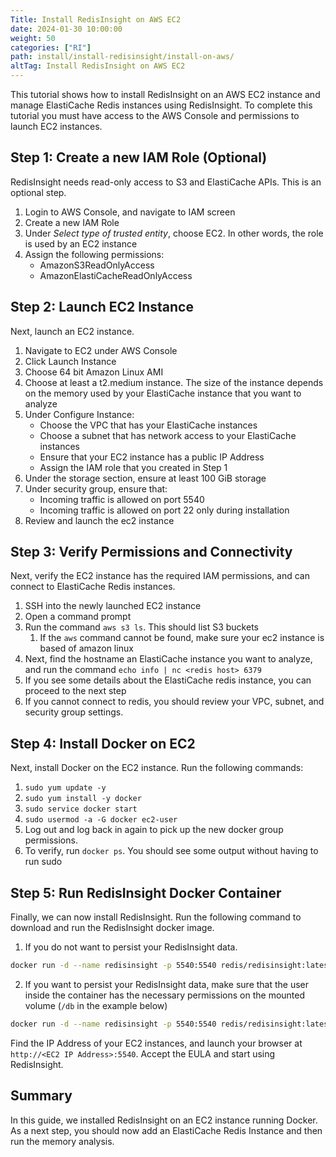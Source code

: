 ```yaml
---
Title: Install RedisInsight on AWS EC2
date: 2024-01-30 10:00:00
weight: 50
categories: ["RI"]
path: install/install-redisinsight/install-on-aws/
altTag: Install RedisInsight on AWS EC2
---
```

This tutorial shows how to install RedisInsight on an AWS EC2 instance and manage ElastiCache Redis instances using RedisInsight. To complete this tutorial you must have access to the AWS Console and permissions to launch EC2 instances.

Step 1: Create a new IAM Role (Optional)
--------------

RedisInsight needs read-only access to S3 and ElastiCache APIs. This is an optional step.

1. Login to AWS Console, and navigate to IAM screen
1. Create a new IAM Role
1. Under *Select type of trusted entity*, choose EC2. In other words, the role is used by an EC2 instance
1. Assign the following permissions:
    * AmazonS3ReadOnlyAccess
    * AmazonElastiCacheReadOnlyAccess

Step 2: Launch EC2 Instance
--------------

Next, launch an EC2 instance.

1. Navigate to EC2 under AWS Console
1. Click Launch Instance
1. Choose 64 bit Amazon Linux AMI
1. Choose at least a t2.medium instance. The size of the instance depends on the memory used by your ElastiCache instance that you want to analyze
1. Under Configure Instance:
   * Choose the VPC that has your ElastiCache instances
   * Choose a subnet that has network access to your ElastiCache instances
   * Ensure that your EC2 instance has a public IP Address
   * Assign the IAM role that you created in Step 1
1. Under the storage section, ensure at least 100 GiB storage
1. Under security group, ensure that:
    * Incoming traffic is allowed on port 5540
    * Incoming traffic is allowed on port 22 only during installation
1. Review and launch the ec2 instance

Step 3: Verify Permissions and Connectivity
----------

Next, verify the EC2 instance has the required IAM permissions, and can connect to ElastiCache Redis instances.

1. SSH into the newly launched EC2 instance
1. Open a command prompt
1. Run the command `aws s3 ls`. This should list S3 buckets
    1. If the `aws` command cannot be found, make sure your ec2 instance is based of amazon linux
1. Next, find the hostname an ElastiCache instance you want to analyze, and run the command `echo info | nc <redis host> 6379`
1. If you see some details about the ElastiCache redis instance, you can proceed to the next step
1. If you cannot connect to redis, you should review your VPC, subnet, and security group settings.

Step 4: Install Docker on EC2
-------

Next, install Docker on the EC2 instance. Run the following commands:

1. `sudo yum update -y`
1. `sudo yum install -y docker`
1. `sudo service docker start`
1. `sudo usermod -a -G docker ec2-user`
1. Log out and log back in again to pick up the new docker group permissions.
1. To verify, run `docker ps`. You should see some output without having to run sudo

Step 5: Run RedisInsight Docker Container
-------

Finally, we can now install RedisInsight. Run the following command to download and run the RedisInsight docker image.

1. If you do not want to persist your RedisInsight data.

```bash
docker run -d --name redisinsight -p 5540:5540 redis/redisinsight:latest
```
2. If you want to persist your RedisInsight data, make sure that the user inside the container has the necessary permissions on the mounted volume (`/db` in the example below)

```bash
docker run -d --name redisinsight -p 5540:5540 redis/redisinsight:latest -v redisinsight:/db
```
Find the IP Address of your EC2 instances, and launch your browser at `http://<EC2 IP Address>:5540`. Accept the EULA and start using RedisInsight.

Summary
------

In this guide, we installed RedisInsight on an EC2 instance running Docker. As a next step, you should now add an ElastiCache Redis Instance and then run the memory analysis.

